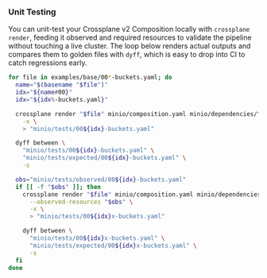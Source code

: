 ### Unit Testing

You can unit-test your Crossplane v2 Composition locally with `crossplane render`, feeding it observed and required resources to validate the pipeline without touching a live cluster. The loop below renders actual outputs and compares them to golden files with `dyff`, which is easy to drop into CI to catch regressions early.

```sh
for file in examples/base/00*-buckets.yaml; do
  name="$(basename "$file")"
  idx="${name#00}"
  idx="${idx%-buckets.yaml}"

  crossplane render "$file" minio/composition.yaml minio/dependencies/functions.yaml \
    -x \
    > "minio/tests/00${idx}-buckets.yaml"

  dyff between \
    "minio/tests/00${idx}-buckets.yaml" \
    "minio/tests/expected/00${idx}-buckets.yaml" \
    -s

  obs="minio/tests/observed/00${idx}-buckets.yaml"
  if [[ -f "$obs" ]]; then
    crossplane render "$file" minio/composition.yaml minio/dependencies/functions.yaml \
      --observed-resources "$obs" \
      -x \
      > "minio/tests/00${idx}x-buckets.yaml"

    dyff between \
      "minio/tests/00${idx}x-buckets.yaml" \
      "minio/tests/expected/00${idx}x-buckets.yaml" \
      -s
  fi
done
```